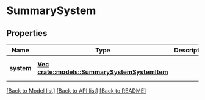 # SummarySystem

## Properties
Name | Type | Description | Notes
------------ | ------------- | ------------- | -------------
**system** | [**Vec <crate::models::SummarySystemSystemItem>**](SummarySystemSystemItem.md) |  | [optional] [default to null]

[[Back to Model list]](../README.md#documentation-for-models) [[Back to API list]](../README.md#documentation-for-api-endpoints) [[Back to README]](../README.md)


